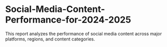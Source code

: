 # Social-Media-Content-Performance-for-2024-2025
This report analyzes the performance of social media content across major platforms, regions, and content categories.
